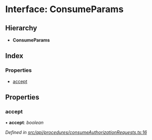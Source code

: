 # Interface: ConsumeParams

## Hierarchy

* **ConsumeParams**

## Index

### Properties

* [accept](consumeparams.md#accept)

## Properties

###  accept

• **accept**: *boolean*

*Defined in [src/api/procedures/consumeAuthorizationRequests.ts:16](https://github.com/PolymathNetwork/polymesh-sdk/blob/23062de4/src/api/procedures/consumeAuthorizationRequests.ts#L16)*
